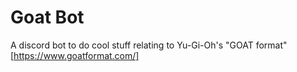 # Goat Bot
A discord bot to do cool stuff relating to Yu-Gi-Oh's "GOAT format"[https://www.goatformat.com/]

